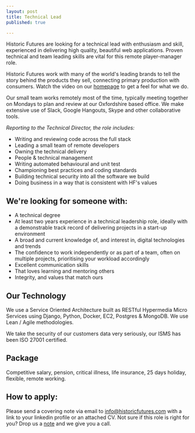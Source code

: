 ```yaml
---
layout: post
title: Technical Lead
published: true

---
```


Historic Futures are looking for a technical lead with enthusiasm and skill, experienced in delivering high quality, beautiful web applications. Proven technical and team leading skills are vital for this remote player-manager role.

Historic Futures work with many of the world's leading brands to tell the story behind the products they sell, connecting primary production with consumers. Watch the video on our [homepage](/) to get a feel for what we do.

Our small team works remotely most of the time, typically meeting together on Mondays to plan and review at our Oxfordshire based office. We make extensive use of Slack, Google Hangouts, Skype and other collaborative tools.

_Reporting to the Technical Director, the role includes:_

 * Writing and reviewing code across the full stack
 * Leading a small team of remote developers
 * Owning the technical delivery
 * People & technical management
 * Writing automated behavioural and unit test
 * Championing best practices and coding standards
 * Building technical security into all the software we build
 * Doing business in a way that is consistent with HF's values

## We're looking for someone with:

* A technical degree
* At least two years experience in a technical leadership role, ideally with a demonstrable track record of delivering projects in a start-up environment
* A broad and current knowledge of, and interest in, digital technologies and trends
* The confidence to work independently or as part of a team, often on multiple projects, prioritising your workload accordingly
* Excellent communication skills
* That loves learning and mentoring others
* Integrity, and values that match ours


## Our Technology

We use a Service Oriented Architecture built as RESTful Hypermedia Micro Services using Django, Python, Docker, EC2, Postgres & MongoDB. We use Lean / Agile methodologies.

We take the security of our customers data very seriously, our ISMS has been ISO 27001 certified.

## Package

Competitive salary, pension, critical illness, life insurance, 25 days holiday, flexible, remote working.

## How to apply:

Please send a covering note via email to [info@historicfutures.com](mailto:info@historicfutures.com) with a link to your linkedin profile or an attached CV. Not sure if this role is right for you? Drop us a [note](mailto:info@historicfutures.com) and we give you a call.

